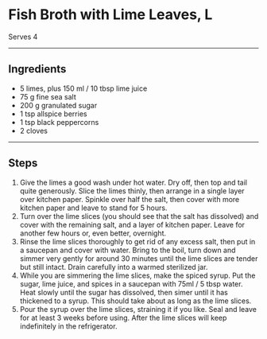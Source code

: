 # Fish Broth with Lime Leaves, L

Serves 4

---

## Ingredients

* 5 limes, plus 150 ml / 10 tbsp lime juice
* 75 g fine sea salt
* 200 g granulated sugar
* 1 tsp allspice berries
* 1 tsp black peppercorns
* 2 cloves


---

## Steps

1.  Give the limes a good wash under hot water. Dry off, then top and tail quite generously. Slice the limes thinly, then arrange in a single layer over kitchen paper. Spinkle over half the salt, then cover with more kitchen paper and leave to stand for 5 hours.
2.  Turn over the lime slices (you should see that the salt has dissolved) and cover with the remaining salt, and a layer of kitchen paper. Leave for another few hours or, even better, overnight.
3.  Rinse the lime slices thoroughly to get rid of any excess salt, then put in a saucepan and cover with water. Bring to the boil, turn down and simmer very gently for around 30 minutes until the lime slices are tender but still intact. Drain carefully into a warmed sterilized jar.
4.  While you are simmering the lime slices, make the spiced syrup. Put the sugar, lime juice, and spices in a saucepan with 75ml / 5 tbsp water. Heat slowly until the sugar has dissolved, then simer until it has thickened to a syrup. This should take about as long as the lime slices.
5.  Pour the syrup over the lime slices, straining it if you like. Seal and leave for at least 3 weeks before using. After the lime slices will keep indefinitely in the refrigerator.